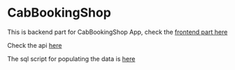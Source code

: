 # CabBookingShop

This is backend part for CabBookingShop App, check the [frontend part here](https://github.com/xxx285/CabBookingShopSPA)

Check the api [here](https://drive.google.com/file/d/1sfrQO0x812IEHn1T-9zn1SVoqSDjzNvi/view?usp=sharing)

The sql script for populating the data is [here](https://github.com/xxx285/CabBookingShop/blob/master/InsertScript.sql)
